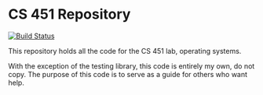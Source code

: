 # CS 451 Repository

[![Build Status](http://home.tytan.rocks:8080/buildStatus/icon?job=Cory-Repos%2FCS-451%2Fprocess&build=5)](http://home.tytan.rocks:8080/job/Cory-Repos/job/CS-451/job/process/5/)

This repository holds all the code for the CS 451 lab, operating systems.

With the exception of the testing library, this code is entirely my own, do not copy. The purpose of this code is to serve as a guide for others who want help.


